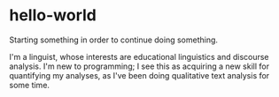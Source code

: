 # hello-world
Starting something in order to continue doing something.

I'm a linguist, whose interests are educational linguistics and discourse analysis. 
I'm new to programming; I see this as acquiring a new skill for quantifying my analyses, as I've been doing qualitative text analysis for some time.
